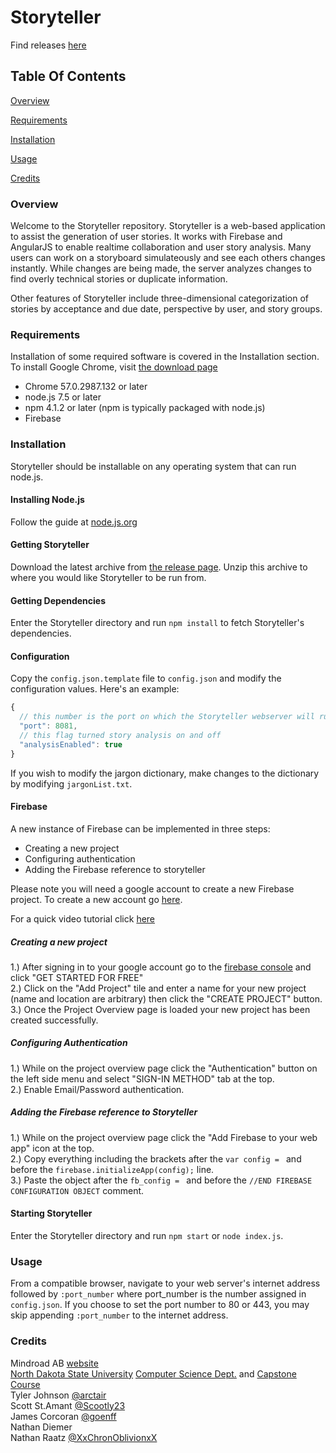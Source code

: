 # Storyteller

Find releases [here](https://github.com/NDSU-CS445-MR/Storyteller/releases)

## Table Of Contents
[Overview](#Overview)

[Requirements](#Requirements)

[Installation](#Installation)

[Usage](#Usage)

[Credits](#Credits)

### <a name="Overview"></a>Overview

Welcome to the Storyteller repository.
Storyteller is a web-based application to assist the generation of user stories.
It works with Firebase and AngularJS to enable realtime collaboration and user story analysis.
Many users can work on a storyboard simulateously and see each others changes instantly.
While changes are being made, the server analyzes changes to find overly technical stories or duplicate information.

Other features of Storyteller include three-dimensional categorization of stories by acceptance and due date, perspective by user, and story groups.

### <a name="Requirements"></a> Requirements
Installation of some required software is covered in the Installation section. To install Google Chrome, visit [the download page](https://www.google.com/chrome/browser/)
* Chrome 57.0.2987.132 or later
* node.js 7.5 or later  
* npm 4.1.2 or later (npm is typically packaged with node.js)  
* Firebase

### <a name="Installation"></a> Installation

Storyteller should be installable on any operating system that can run node.js.  
#### Installing Node.js
Follow the guide at [node.js.org](https://nodejs.org/en/download/package-manager/)

#### Getting Storyteller
Download the latest archive from [the release page](https://github.com/NDSU-CS445-MR/Storyteller/releases). Unzip this archive to where you would like Storyteller to be run from.

#### Getting Dependencies
Enter the Storyteller directory and run `npm install` to fetch Storyteller's dependencies.

#### Configuration
Copy the `config.json.template` file to `config.json` and modify the configuration values. Here's an example:
```javascript
{
  // this number is the port on which the Storyteller webserver will run
  "port": 8081,
  // this flag turned story analysis on and off
  "analysisEnabled": true
}
```

If you wish to modify the jargon dictionary, make changes to the dictionary by modifying `jargonList.txt`.

#### Firebase
A new instance of Firebase can be implemented in three steps: 
* Creating a new project 
* Configuring authentication
* Adding the Firebase reference to storyteller 

Please note you will need a google account to create a new Firebase project. To create a new account go [here](https://accounts.google.com/signup).

For a quick video tutorial click [here](https://youtu.be/m4qn-XmdMOM)

 ##### Creating a new project
 1.) After signing in to your google account go to the [firebase console](https://firebase.google.com/) and click "GET STARTED FOR FREE"<br /> 
 2.) Click on the "Add Project" tile and enter a name for your new project (name and location are arbitrary) then click the "CREATE PROJECT" button.<br />
 3.) Once the Project Overview page is loaded your new project has been created successfully.
 
 ##### Configuring Authentication
 1.) While on the project overview page click the "Authentication" button on the left side menu and select "SIGN-IN METHOD" tab at the top.<br />
 2.) Enable Email/Password authentication.<br />
 
 ##### Adding the Firebase reference to Storyteller
 1.) While on the project overview page click the "Add Firebase to your web app" icon at the top.<br />
 2.) Copy everything including the brackets after the `var config = ` and before the `firebase.initializeApp(config);` line.<br />
 3.) Paste the object after the `fb_config = ` and before the `//END FIREBASE CONFIGURATION OBJECT` comment.<br />

#### Starting Storyteller
Enter the Storyteller directory and run `npm start` or `node index.js`.

### <a name="Usage"></a> Usage
From a compatible browser, navigate to your web server's internet address followed by `:port_number` where port_number is the number assigned in `config.json`. If you choose to set the port number to 80 or 443, you may skip appending `:port_number` to the internet address.

### <a name="Credits"></a> Credits
Mindroad AB [website](http://mindroad.se)  
[North Dakota State University](http://ndsu.edu) [Computer Science Dept.](http://ndsu.edu/cs) and [Capstone Course](http://csprojects.cs.ndsu.nodak.edu/capstone/)  
Tyler Johnson [@arctair](https://github.com/arctair)  
Scott St.Amant [@Scootly23](https://github.com/scootly23)  
James Corcoran [@goenff](https://github.com/goenff)  
Nathan Diemer   
Nathan Raatz [@XxChronOblivionxX](https://github.com/XxChronOblivionxX)

